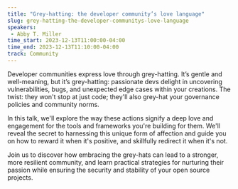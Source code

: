 ```yaml
---
title: "Grey-hatting: the developer community’s love language"
slug: grey-hatting-the-developer-communitys-love-language
speakers:
 - Abby T. Miller
time_start: 2023-12-13T11:00:00-04:00
time_end: 2023-12-13T11:10:00-04:00
track: Community
---
```


Developer communities express love through grey-hatting. It’s gentle and well-meaning, but it’s grey-hatting: passionate devs delight in uncovering vulnerabilities, bugs, and unexpected edge cases within your creations. The twist: they won't stop at just code; they'll also grey-hat your governance policies and community norms.
 
 
 
 In this talk, we'll explore the way these actions signify a deep love and engagement for the tools and frameworks you're building for them. We'll reveal the secret to harnessing this unique form of affection and guide you on how to reward it when it's positive, and skillfully redirect it when it's not.
 
 
 
 Join us to discover how embracing the grey-hats can lead to a stronger, more resilient community, and learn practical strategies for nurturing their passion while ensuring the security and stability of your open source projects.